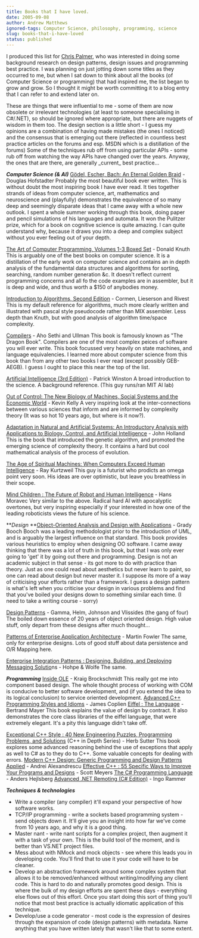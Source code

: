 ```yaml
---
title: Books that I have loved.
date: 2005-09-08
author: Andrew Matthews
ignored-tags: Computer Science, philosophy, programming, science
slug: books-that-i-have-loved
status: published
---
```


I produced this list for [Chris Palmer](mailto:buffobuffo@gmail.com), who was interested in doing some background research on design patterns, design issues and programming best practice. I was planning on just jotting down some titles as they occurred to me, but when I sat down to think about all the books (of Computer Science or programming) that had inspired me, the list began to grow and grow. So I thought it might be worth committing it to a blog entry that I can refer to and extend later on.

These are things that were influential to me - some of them are now obsolete or irrelevant technologies (at least to someone specialising in C\#/.NET), so should be ignored where appropriate, but there are nuggets of wisdom in them too. The design section is a little short - I guess my opinions are a combination of having made mistakes (the ones I noticed) and the consensus that is emerging out there (reflected in countless best practice articles on the forums and esp. MSDN which is a distillation of the forums) Some of the techniques rub off from using particular APIs - some rub off from watching the way APIs have changed over the years. Anyway, the ones that are there, are generally \_current\_ best practice...

***Computer Science (& AI)***
[Gödel, Escher, Bach: An Eternal Golden Braid](http://www.amazon.com/exec/obidos/tg/detail/-/0465026567/qid=1126226089/sr=2-1/ref=pd_bbs_b_2_1/102-0332298-6633779?v=glance&s=books) - Douglas Hofstadter
Probably the most beautiful book ever written. This is without doubt the most inspiring book I have ever read. It ties together strands of ideas from computer science, art, mathematics and neuroscience and (playfully) demonstrates the equivalence of so many deep and seemingly disparate ideas that I came away with a whole new outlook. I spent a whole summer working through this book, doing paper and pencil simulations of his languages and automata. It won the Pulitzer prize, which for a book on cognitive science is quite amazing. I can quite understand why, because it draws you into a deep and complex subject without you ever feeling out of your depth.

[The Art of Computer Programming, Volumes 1-3 Boxed Set](http://www.amazon.com/exec/obidos/tg/detail/-/0201485419/qid=1126162483/sr=2-1/ref=pd_bbs_b_2_1/102-0332298-6633779?v=glance&s=books) - Donald Knuth
This is arguably one of the best books on computer science. It is a distillation of the early work on computer science and contains an in depth analysis of the fundamental data structures and algorithms for sorting, searching, random number generation &c. It doesn't reflect current programming concerns and all fo the code examples are in assembler, but it is deep and wide, and thus worth a \$150 of anybodies money.

[Introduction to Algorithms, Second Edition](http://www.amazon.com/exec/obidos/tg/detail/-/0262032937/qid=1126162432/sr=2-1/ref=pd_bbs_b_2_1/102-0332298-6633779?v=glance&s=books) - Cormen, Lieserson and Rivest
This is my default reference for algorithms, much more clearly written and illustrated with pascal style pseudocode rather than MIX assembler. Less depth than Knuth, but with good analysis of algorithm time/space complexity.

[Compilers](http://www.amazon.com/exec/obidos/tg/detail/-/0201100886/qid=1126162518/sr=2-1/ref=pd_bbs_b_2_1/102-0332298-6633779?v=glance&s=books) - Aho Sethi and Ullman
This book is famously known as "The Dragon Book". Compilers are one of the most complex peices of software you will ever write. This book focussed very heavily on state machines, and language equivalencies. I learned more about computer science from this book than from any other two books I ever read (except possibly GEB-AEGB). I guess I ought to place this near the top of the list.

[Artificial Intelligence (3rd Edition)](http://www.amazon.com/exec/obidos/tg/detail/-/0201533774/qid=1126162564/sr=2-1/ref=pd_bbs_b_2_1/102-0332298-6633779?v=glance&s=books) - Patrick Winston
A broad introduction to the science. A background reference. (This guy runs/ran MIT AI lab)

[Out of Control: The New Biology of Machines, Social Systems and the Economic World](http://www.amazon.com/exec/obidos/tg/detail/-/0140282025/qid=1126162630/sr=2-1/ref=pd_bbs_b_2_1/102-0332298-6633779?v=glance&s=books) - Kevin Kelly
A very inspiring look at the inter-connections between various sciences that inform and are informed by complexity theory (It was so hot 10 years ago, but where is it now?).

[Adaptation in Natural and Artificial Systems: An Introductory Analysis with Applications to Biology, Control, and Artificial Intelligence](http://www.amazon.com/exec/obidos/tg/detail/-/0262581116/qid=1126162841/sr=1-3/ref=sr_1_3/102-0332298-6633779?v=glance&s=books) - John Holland
This is the book that introduced the genetic algorithm, and promoted the emerging science of complexity theory. It contains a hard but cool mathematical analysis of the process of evolution.

[The Age of Spiritual Machines: When Computers Exceed Human Intelligence](http://www.amazon.com/exec/obidos/tg/detail/-/0140282025/qid=1126162630/sr=2-1/ref=pd_bbs_b_2_1/102-0332298-6633779?v=glance&s=books) - Ray Kurtzweil
This guy is a futurist who prodicts an omega point very soon. His ideas are over optimistic, but leave you breathless in their scope.

[Mind Children : The Future of Robot and Human Intelligence](http://www.amazon.com/exec/obidos/tg/detail/-/0674576187/qid=1126162675/sr=2-2/ref=pd_bbs_b_2_2/102-0332298-6633779?v=glance&s=books) - Hans Moravec
Very similar to the above. Radical hard AI with apocalyptic overtones, but very inspiring especially if your interested in how one of the leading roboticists views the future of his science.

***Design*
**[Object-Oriented Analysis and Design with Applications](http://www.amazon.com/exec/obidos/tg/detail/-/0805353402/qid=1126162125/sr=2-1/ref=pd_bbs_b_2_1/102-0332298-6633779?v=glance&s=books) - Grady Booch
Booch was a leading methodologist prior to the introduction of UML, and is arguably the largest influence on that standard. This book provides various heuristics to employ when designing OO software. I came away thinking that there was a lot of truth in this book, but that I was only ever going to 'get' it by going out there and programming. Design is not an academic subject in that sense - its got more to do with practice than theory. Just as one could read about aesthetics but never learn to paint, so one can read about design but never master it. I suppose its more of a way of criticising your efforts rather than a framework. I guess a design pattern is what's left when you criticise your design in various problems and find that you've boiled your designs down to something similar each time. (I need to take a writing course - sorry)

[Design Patterns](http://www.amazon.com/exec/obidos/tg/detail/-/0201633612/qid=1126162280/sr=2-1/ref=pd_bbs_b_2_1/102-0332298-6633779?v=glance&s=books) - Gamma, Helm, Johnson and Vlissides (the gang of four)
The boiled down essence of 20 years of object oriented design. High value stuff, only depart from these designs after much thought...

[Patterns of Enterprise Application Architecture](http://www.amazon.com/exec/obidos/tg/detail/-/0321127420/qid=1126162332/sr=2-1/ref=pd_bbs_b_2_1/102-0332298-6633779?v=glance&s=books) - Martin Fowler
The same, only for enterprise designs. Lots of good stuff about data persistence and O/R Mapping here.

[Enterprise Integration Patterns : Designing, Building, and Deploying Messaging Solutio](http://www.amazon.com/exec/obidos/tg/detail/-/0201633612/qid=1126162280/sr=2-1/ref=pd_bbs_b_2_1/102-0332298-6633779?v=glance&s=books)ns - Hohpe & Wolfe
The same.

***Programming***
[Inside OLE](http://www.amazon.com/exec/obidos/tg/detail/-/1556158432/qid=1126161693/sr=8-1/ref=pd_bbs_1/102-0332298-6633779?v=glance&s=books&n=507846) - Kraig Brockschmidt
This really got me into component based design. The whole thought process of working with COM is conducive to better software development, and (if you extend the idea to its logical conclusion) to service oriented development.
[Advanced C++ Programming Styles and Idioms](http://www.amazon.com/exec/obidos/tg/detail/-/0201548550/qid=1126161797/sr=2-1/ref=pd_bbs_b_2_1/102-0332298-6633779?v=glance&s=books) - James Coplien
[Eiffel : The Language](http://www.amazon.com/exec/obidos/tg/detail/-/0132479257/qid=1126161842/sr=1-1/ref=sr_1_1/102-0332298-6633779?v=glance&s=books) - Bertrand Mayer
This book explains the value of design by contract. It also demonstrates the core class libraries of the eiffel language, that were extremely elegant. It's a pity this language didn't take off.

[Exceptional C++ Style : 40 New Engineering Puzzles, Programming Problems, and Solutions](http://www.amazon.com/exec/obidos/tg/detail/-/0201760428/qid=1126161932/sr=2-2/ref=pd_bbs_b_2_2/102-0332298-6633779?v=glance&s=books)
(C++ in Depth Series) - Herb Sutter
This book explores some advanced reasoning behind the use of exceptions that apply as well to C\# as to they do to C++. Some valuable concepts for dealing with errors.
[Modern C++ Design: Generic Programming and Design Patterns Applied](http://www.amazon.com/exec/obidos/tg/detail/-/0201704315/qid=1126161970/sr=2-1/ref=pd_bbs_b_2_1/102-0332298-6633779?v=glance&s=books) - Andrei Alexandrescu
[Effective C++ : 55 Specific Ways to Improve Your Programs and Designs](http://www.amazon.com/exec/obidos/tg/detail/-/0321334876/qid=1126162024/sr=2-1/ref=pd_bbs_b_2_1/102-0332298-6633779?v=glance&s=books) - Scott Meyers
[The C\# Programming Language](http://www.amazon.com/exec/obidos/tg/detail/-/0321154916/qid=1126162090/sr=2-1/ref=pd_bbs_b_2_1/102-0332298-6633779?v=glance&s=books) - Anders Hejlsberg
[Advanced .NET Remoting (C\# Edition)](http://www.amazon.com/exec/obidos/tg/detail/-/1590590252/qid=1126162199/sr=2-2/ref=pd_bbs_b_2_2/102-0332298-6633779?v=glance&s=books) - Ingo Rammer

***Techniques & technologies***

-   Write a compiler (any compiler) it'll expand your perspective of how software works.
-   TCP/IP programming - write a sockets based programming system - send objects down it. It'll give you an insight into how far we've come from 10 years ago, and why it is a good thing.
-   Master nant - write nant scripts for a complex project, then augment it with a task of your own. This is the build tool of the moment, and is better than VS.NET project files.
-   Mess about with NMock and mock objects - see where this leads you in developing code. You'll find that to use it your code will have to be cleaner.
-   Develop an abstraction framework around some complex system that allows it to be removed/enhanced without writing/modifying any client code. This is hard to do and naturally promotes good design. This is where the bulk of my design efforts are spent these days - everything else flows out of this effort. Once you start doing this sort of thing you'll notice that most best practice is actually idiomatic application of this technique.
-   Develop/use a code generator - most code is the expression of desires through the expansion of code (design patterns) with metadata. Name anything that you have written lately that wasn't like that to some extent.
